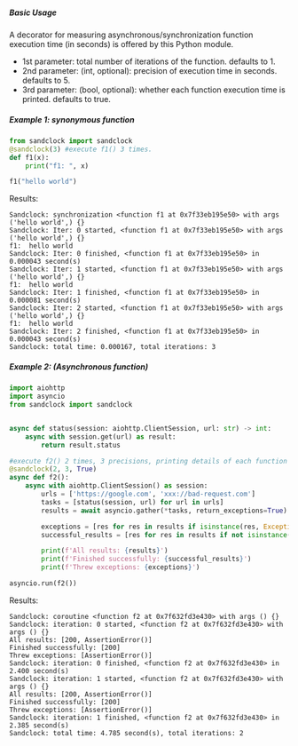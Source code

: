 ##### Basic Usage
A decorator for measuring asynchronous/synchronization function execution time (in seconds) is offered by this Python module.
- 1st parameter: total number of iterations of the function. defaults to 1.
- 2nd parameter: (int, optional): precision of execution time in seconds. defaults to 5.
- 3rd parameter: (bool, optional): whether each function execution time is printed. defaults to true.

##### Example 1: synonymous function
```python
from sandclock import sandclock
@sandclock(3) #execute f1() 3 times.
def f1(x):
    print("f1: ", x)

f1("hello world")

```
Results:
```
Sandclock: synchronization <function f1 at 0x7f33eb195e50> with args ('hello world',) {}
Sandclock: Iter: 0 started, <function f1 at 0x7f33eb195e50> with args ('hello world',) {}
f1:  hello world
Sandclock: Iter: 0 finished, <function f1 at 0x7f33eb195e50> in 0.000043 second(s)
Sandclock: Iter: 1 started, <function f1 at 0x7f33eb195e50> with args ('hello world',) {}
f1:  hello world
Sandclock: Iter: 1 finished, <function f1 at 0x7f33eb195e50> in 0.000081 second(s)
Sandclock: Iter: 2 started, <function f1 at 0x7f33eb195e50> with args ('hello world',) {}
f1:  hello world
Sandclock: Iter: 2 finished, <function f1 at 0x7f33eb195e50> in 0.000043 second(s)
Sandclock: total time: 0.000167, total iterations: 3
```
##### Example 2: (Asynchronous function)
```python
import aiohttp
import asyncio
from sandclock import sandclock


async def status(session: aiohttp.ClientSession, url: str) -> int:
    async with session.get(url) as result:
        return result.status

#execute f2() 2 times, 3 precisions, printing details of each function call.
@sandclock(2, 3, True)
async def f2():
    async with aiohttp.ClientSession() as session:
        urls = ['https://google.com', 'xxx://bad-request.com']
        tasks = [status(session, url) for url in urls]
        results = await asyncio.gather(*tasks, return_exceptions=True)

        exceptions = [res for res in results if isinstance(res, Exception)]
        successful_results = [res for res in results if not isinstance(res, Exception)]

        print(f'All results: {results}')
        print(f'Finished successfully: {successful_results}')
        print(f'Threw exceptions: {exceptions}')

asyncio.run(f2())
```
Results:
```
Sandclock: coroutine <function f2 at 0x7f632fd3e430> with args () {}
Sandclock: iteration: 0 started, <function f2 at 0x7f632fd3e430> with args () {}
All results: [200, AssertionError()]
Finished successfully: [200]
Threw exceptions: [AssertionError()]
Sandclock: iteration: 0 finished, <function f2 at 0x7f632fd3e430> in 2.400 second(s)
Sandclock: iteration: 1 started, <function f2 at 0x7f632fd3e430> with args () {}
All results: [200, AssertionError()]
Finished successfully: [200]
Threw exceptions: [AssertionError()]
Sandclock: iteration: 1 finished, <function f2 at 0x7f632fd3e430> in 2.385 second(s)
Sandclock: total time: 4.785 second(s), total iterations: 2
```
